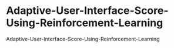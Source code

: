 # Adaptive-User-Interface-Score-Using-Reinforcement-Learning
Adaptive-User-Interface-Score-Using-Reinforcement-Learning
